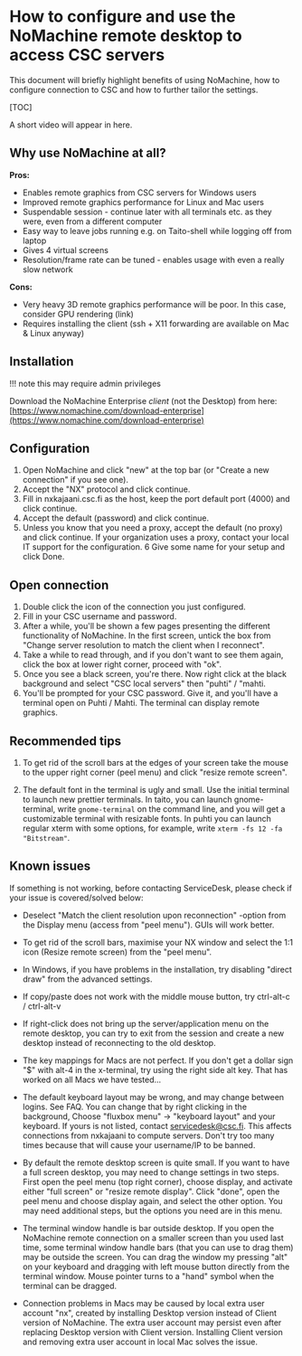 # How to configure and use the NoMachine remote desktop to access CSC servers

This document will briefly highlight benefits of using NoMachine, how to configure
connection to CSC and how to further tailor the settings.

[TOC]

A short video will appear in here.

## Why use NoMachine at all?

**Pros:**

- Enables remote graphics from CSC servers for Windows users
- Improved remote graphics performance for Linux and Mac users
- Suspendable session - continue later with all terminals etc. as they were, even from a different computer
- Easy way to leave jobs running e.g. on Taito-shell while logging off from laptop
- Gives 4 virtual screens
- Resolution/frame rate can be tuned - enables usage with even a really slow network

**Cons:**

- Very heavy 3D remote graphics performance will be poor. In this case, consider GPU rendering (link)
- Requires installing the client (ssh + X11 forwarding are available on Mac & Linux anyway)

## Installation

!!! note 
    this may require admin privileges

Download the NoMachine Enterprise _client_ (not the Desktop) from here: [https://www.nomachine.com/download-enterprise](https://www.nomachine.com/download-enterprise)

## Configuration

1.   Open NoMachine and click "new" at the top bar (or "Create a new connection" if you see one).
2.   Accept the "NX" protocol and click continue.
3.   Fill in nxkajaani.csc.fi as the host, keep the port default port (4000) and click continue.
4.   Accept the default (password) and click continue.
5.   Unless you know that you need a proxy, accept the default (no proxy) and click continue. If your organization uses a proxy, contact your local IT support for the configuration.
6    Give some name for your setup and click Done.

## Open connection

1.   Double click the icon of the connection you just configured.
2.   Fill in your CSC username and password. 
3.   After a while, you'll be shown a few pages presenting the different functionality of NoMachine.
    In the first screen, untick the box from "Change server resolution to match the client when I reconnect".
4.   Take a while to read through, and if you don't want to see them again, click the box at lower right corner, proceed with "ok".
5.   Once you see a black screen, you're there. Now right click at the black background and select "CSC local servers" then "puhti" / "mahti.
6.   You'll be prompted for your CSC password. Give it, and you'll have a terminal open on Puhti / Mahti. The terminal can display remote graphics.

## Recommended tips

1. To get rid of the scroll bars at the edges of your screen take the mouse to the upper right corner (peel menu) and click "resize remote screen".

2. The default font in the terminal is ugly and small. Use the initial terminal to launch new prettier terminals. In taito, you can launch gnome-terminal, write `gnome-terminal` on the command line, and you will get a customizable terminal with resizable fonts. In puhti you can launch regular xterm with some options, for example, write `xterm -fs 12 -fa "Bitstream"`.

## Known issues

If something is not working, before contacting ServiceDesk, please check if your issue is covered/solved below:

- Deselect "Match the client resolution upon reconnection" -option from the Display menu (access from "peel menu"). GUIs will work better.

- To get rid of the scroll bars, maximise your NX window and select the 1:1 icon (Resize remote screen) from the "peel menu".

- In Windows, if you have problems in the installation, try disabling "direct draw" from the advanced settings.

- If copy/paste does not work with the middle mouse button, try ctrl-alt-c / ctrl-alt-v

- If right-click does not bring up the server/application menu on the remote desktop, you can try to exit from the session and create a new desktop instead of reconnecting to the old desktop.

- The key mappings for Macs are not perfect. If you don't get a dollar sign "$" with alt-4 in the x-terminal, try using the right side alt key. That has worked on all Macs we have tested...

- The default keyboard layout may be wrong, and may change between logins. See FAQ. You can change that by right clicking in the background, Choose "fluxbox menu" -> "keyboard layout" and your keyboard. If yours is not listed, contact servicedesk@csc.fi. This affects connections from nxkajaani to compute servers. Don't try too many times because that will cause your username/IP to be banned.

- By default the remote desktop screen is quite small. If you want to have a full screen desktop, you may need to change settings in two steps. First open the peel menu (top right corner), choose display, and activate either "full screen" or "resize remote display". Click "done", open the peel menu and choose display again, and select the other option. You may need additional steps, but the options you need are in this menu.

- The terminal window handle is bar outside desktop. If you open the NoMachine remote connection on a smaller screen than you used last time, some terminal window handle bars (that you can use to drag them) may be outside the screen. You can drag the window my pressing "alt" on your keyboard and dragging with left mouse button directly from the terminal window. Mouse pointer turns to a "hand" symbol when the terminal can be dragged.

- Connection problems in Macs may be caused by local extra user account "nx", created by installing Desktop version instead of Client version of NoMachine. The extra user account may persist even after replacing Desktop version with Client version. Installing Client version and removing extra user account in local Mac solves the issue.
